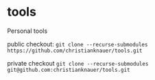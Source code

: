 # tools

Personal tools

public checkout:
`git clone --recurse-submodules https://github.com/christianknauer/tools.git`

private checkout
`git clone --recurse-submodules git@github.com:christianknauer/tools.git`
